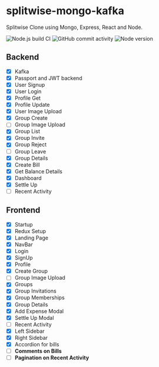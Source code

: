 # splitwise-mongo-kafka

Splitwise Clone using Mongo, Express, React and Node.

![Node.js build CI](https://github.com/mrugeshmaster/splitwise-mongo-kafka/actions/workflows/node.js.yml/badge.svg)
![GitHub commit activity](https://img.shields.io/github/commit-activity/y/mrugeshmaster/splitwise-mongo-kafka)
![Node version](https://img.shields.io/badge/nodejs-14.16.0-blue)

## Backend

- [x] Kafka
- [x] Passport and JWT backend
- [x] User Signup
- [x] User Login
- [x] Profile Get
- [x] Profile Update
- [x] User Image Upload
- [x] Group Create
- [ ] Group Image Upload
- [x] Group List
- [x] Group Invite
- [x] Group Reject
- [ ] Group Leave
- [x] Group Details
- [x] Create Bill
- [x] Get Balance Details
- [x] Dashboard
- [x] Settle Up
- [ ] Recent Activity

## Frontend

- [x] Startup
- [x] Redux Setup
- [x] Landing Page
- [x] NavBar
- [x] Login
- [x] SignUp
- [x] Profile
- [x] Create Group
- [ ] Group Image Upload
- [x] Groups
- [x] Group Invitations
- [x] Group Memberships
- [x] Group Details
- [x] Add Expense Modal
- [x] Settle Up Modal
- [ ] Recent Activity
- [x] Left Sidebar
- [x] Right Sidebar
- [x] Accordion for bills
- [ ] **Comments on Bills**
- [ ] **Pagination on Recent Activity**
